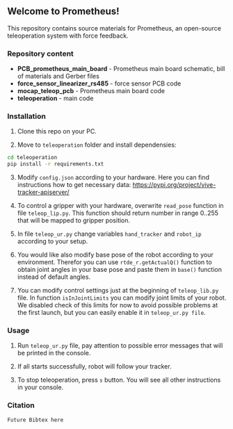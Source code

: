 ## Welcome to Prometheus!
This repository contains source materials for Prometheus, an open-source teleoperation system with force feedback.

### Repository content

- **PCB_prometheus_main_board** - Prometheus main board schematic, bill of materials and Gerber files
- **force_sensor_linearizer_rs485** - force sensor PCB code
- **mocap_teleop_pcb** - Prometheus main board code
- **teleoperation** - main code

### Installation

1. Clone this repo on your PC. 

2. Move to `teleoperation` folder and install dependensies:

````sh
cd teleoperation
pip install -r requirements.txt
````

3. Modify `config.json` according to your hardware. Here you can find instructions how to get necessary data: https://pypi.org/project/vive-tracker-apiserver/

4. To control a gripper with your hardware, overwrite `read_pose` function in file `teleop_lip.py`. This function should return number in range 0..255 that will be mapped to gripper position.

5. In file `teleop_ur.py` change variables `hand_tracker` and `robot_ip` according to your setup.

6. You would like also modify base pose of the robot according to your environment. Therefor you can use `rtde_r.getActualQ()` function to obtain joint angles in your base pose and paste them in `base()` function instead of default angles.

7. You can modify control settings just at the beginning of `teleop_lib.py` file. In function `isInJointLimits` you can modify joint limits of your robot. We disabled check of this limits for now to avoid possible problems at the first launch, but you can easily enable it in `teleop_ur.py file`.

### Usage

1. Run `teleop_ur.py` file, pay attention to possible error messages that will be printed in the console.

2. If all starts successfully, robot will follow your tracker.

3. To stop teleoperation, press `s` button. You will see all other instructions in your console.

### Citation

```
Future Bibtex here
```

